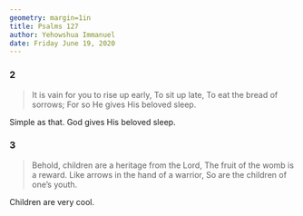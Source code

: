 ```yaml
---
geometry: margin=1in
title: Psalms 127
author: Yehowshua Immanuel
date: Friday June 19, 2020
---
```

### 2
> It is vain for you to rise up early,
> To sit up late,
> To eat the bread of sorrows;
> For so He gives His beloved sleep.

Simple as that.
God gives His beloved sleep.

### 3
> Behold, children are a heritage from the Lord,
> The fruit of the womb is a reward.
> Like arrows in the hand of a warrior,
> So are the children of one’s youth.

Children are very cool.